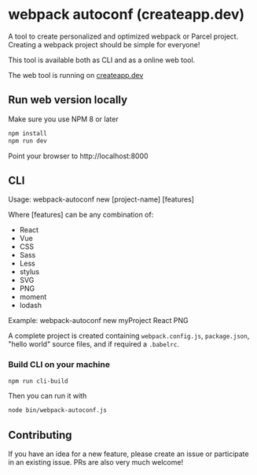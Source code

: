 # webpack autoconf (createapp.dev)

A tool to create personalized and optimized webpack or Parcel project. Creating a webpack project should be simple for everyone!

This tool is available both as CLI and as a online web tool.

The web tool is running on [createapp.dev](https://createapp.dev)

## Run web version locally

Make sure you use NPM 8 or later

```sh
npm install
npm run dev
```

Point your browser to http://localhost:8000

## CLI

Usage: webpack-autoconf new [project-name] [features]

Where [features] can be any combination of:

- React
- Vue
- CSS
- Sass
- Less
- stylus
- SVG
- PNG
- moment
- lodash

Example: webpack-autoconf new myProject React PNG

A complete project is created containing `webpack.config.js`, `package.json`, "hello world" source files, and if required a `.babelrc`.

### Build CLI on your machine

```sh
npm run cli-build
```

Then you can run it with

```sh
node bin/webpack-autoconf.js
```

## Contributing

If you have an idea for a new feature, please create an issue or participate in an existing issue. PRs are also very much welcome!
